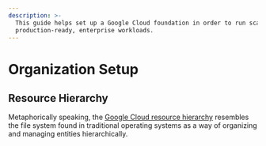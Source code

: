 ```yaml
---
description: >-
  This guide helps set up a Google Cloud foundation in order to run scalable,
  production-ready, enterprise workloads.
---
```


# Organization Setup

## Resource Hierarchy

Metaphorically speaking, the [Google Cloud resource hierarchy](https://cloud.google.com/resource-manager/docs/cloud-platform-resource-hierarchy) resembles the file system found in traditional operating systems as a way of organizing and managing entities hierarchically.
